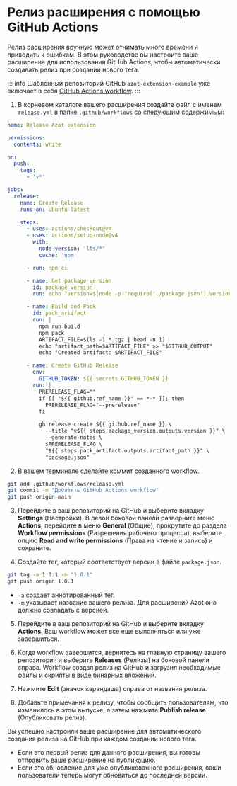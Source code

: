 # Релиз расширения с помощью GitHub Actions

Релиз расширения вручную может отнимать много времени и приводить к ошибкам. В этом руководстве вы настроите ваше расширение для использования GitHub Actions, чтобы автоматически создавать релиз при создании нового тега.

::: info
Шаблонный репозиторий GitHub `azot-extension-example` уже включает в себя [GitHub Actions workflow](https://github.com/azot-labs/azot-extension-example/blob/main/.github/workflows/release.yml).
:::

1.  В корневом каталоге вашего расширения создайте файл с именем `release.yml` в папке `.github/workflows` со следующим содержимым:

```yml
name: Release Azot extension

permissions:
  contents: write

on:
  push:
    tags:
      - 'v*'

jobs:
  release:
    name: Create Release
    runs-on: ubuntu-latest

    steps:
      - uses: actions/checkout@v4
      - uses: actions/setup-node@v4
        with:
          node-version: 'lts/*'
          cache: 'npm'

      - run: npm ci

      - name: Get package version
        id: package_version
        run: echo "version=$(node -p "require('./package.json').version")" >> "$GITHUB_OUTPUT"

      - name: Build and Pack
        id: pack_artifact
        run: |
          npm run build
          npm pack
          ARTIFACT_FILE=$(ls -1 *.tgz | head -n 1)
          echo "artifact_path=$ARTIFACT_FILE" >> "$GITHUB_OUTPUT"
          echo "Created artifact: $ARTIFACT_FILE"

      - name: Create GitHub Release
        env:
          GITHUB_TOKEN: ${{ secrets.GITHUB_TOKEN }}
        run: |
          PRERELEASE_FLAG=""
          if [[ "${{ github.ref_name }}" == *-* ]]; then
            PRERELEASE_FLAG="--prerelease"
          fi

          gh release create ${{ github.ref_name }} \
            --title "v${{ steps.package_version.outputs.version }}" \
            --generate-notes \
            $PRERELEASE_FLAG \
            "${{ steps.pack_artifact.outputs.artifact_path }}" \
            "package.json"
```

2.  В вашем терминале сделайте коммит созданного workflow.

```sh
git add .github/workflows/release.yml
git commit -m "Добавить GitHub Actions workflow"
git push origin main
```

3.  Перейдите в ваш репозиторий на GitHub и выберите вкладку **Settings** (Настройки). В левой боковой панели разверните меню **Actions**, перейдите в меню **General** (Общие), прокрутите до раздела **Workflow permissions** (Разрешения рабочего процесса), выберите опцию **Read and write permissions** (Права на чтение и запись) и сохраните.

4.  Создайте тег, который соответствует версии в файле `package.json`.

```sh
git tag -a 1.0.1 -m "1.0.1"
git push origin 1.0.1
```

- `-a` создает аннотированный тег.
- `-m` указывает название вашего релиза. Для расширений Azot оно должно совпадать с версией.

5.  Перейдите в ваш репозиторий на GitHub и выберите вкладку **Actions**. Ваш workflow может все еще выполняться или уже завершиться.

6.  Когда workflow завершится, вернитесь на главную страницу вашего репозитория и выберите **Releases** (Релизы) на боковой панели справа. Workflow создал релиз на GitHub и загрузил необходимые файлы и скрипты в виде бинарных вложений.

7.  Нажмите **Edit** (значок карандаша) справа от названия релиза.

8.  Добавьте примечания к релизу, чтобы сообщить пользователям, что изменилось в этом выпуске, а затем нажмите **Publish release** (Опубликовать релиз).

Вы успешно настроили ваше расширение для автоматического создания релиза на GitHub при каждом создании нового тега.

- Если это первый релиз для данного расширения, вы готовы отправить ваше расширение на публикацию.
- Если это обновление для уже опубликованного расширения, ваши пользователи теперь могут обновиться до последней версии.
